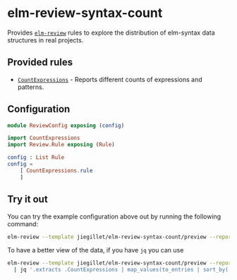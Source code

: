 # elm-review-syntax-count

Provides [`elm-review`](https://package.elm-lang.org/packages/jfmengels/elm-review/latest/) rules to explore the distribution of elm-syntax data structures in real projects.

## Provided rules

- [`CountExpressions`](https://package.elm-lang.org/packages/jiegillet/elm-review-syntax-count/1.0.0/CountExpressions) - Reports different counts of expressions and patterns.

## Configuration

```elm
module ReviewConfig exposing (config)

import CountExpressions
import Review.Rule exposing (Rule)

config : List Rule
config =
    [ CountExpressions.rule
    ]
```

## Try it out

You can try the example configuration above out by running the following command:

```bash
elm-review --template jiegillet/elm-review-syntax-count/preview --report=json --extract
```

To have a better view of the data, if you have `jq` you can use

```bash
elm-review --template jiegillet/elm-review-syntax-count/preview --report=json --extract \
  | jq '.extracts .CountExpressions | map_values(to_entries | sort_by(.value) | reverse | from_entries)'
```
